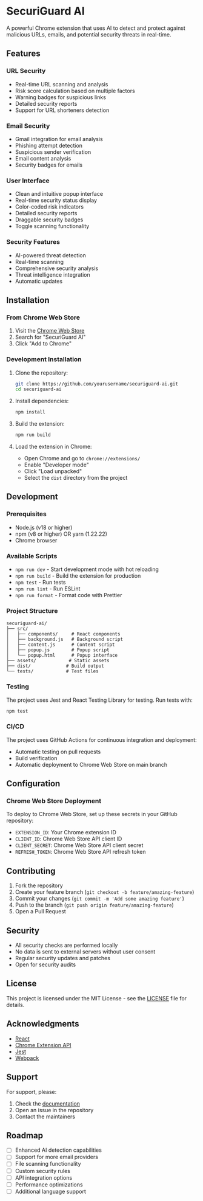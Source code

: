 # SecuriGuard AI

A powerful Chrome extension that uses AI to detect and protect against malicious URLs, emails, and potential security threats in real-time.

## Features

### URL Security
- Real-time URL scanning and analysis
- Risk score calculation based on multiple factors
- Warning badges for suspicious links
- Detailed security reports
- Support for URL shorteners detection

### Email Security
- Gmail integration for email analysis
- Phishing attempt detection
- Suspicious sender verification
- Email content analysis
- Security badges for emails

### User Interface
- Clean and intuitive popup interface
- Real-time security status display
- Color-coded risk indicators
- Detailed security reports
- Draggable security badges
- Toggle scanning functionality

### Security Features
- AI-powered threat detection
- Real-time scanning
- Comprehensive security analysis
- Threat intelligence integration
- Automatic updates

## Installation

### From Chrome Web Store
1. Visit the [Chrome Web Store](https://chrome.google.com/webstore)
2. Search for "SecuriGuard AI"
3. Click "Add to Chrome"

### Development Installation
1. Clone the repository:
   ```bash
   git clone https://github.com/yourusername/securiguard-ai.git
   cd securiguard-ai
   ```

2. Install dependencies:
   ```bash
   npm install
   ```

3. Build the extension:
   ```bash
   npm run build
   ```

4. Load the extension in Chrome:
   - Open Chrome and go to `chrome://extensions/`
   - Enable "Developer mode"
   - Click "Load unpacked"
   - Select the `dist` directory from the project

## Development

### Prerequisites
- Node.js (v18 or higher)
- npm (v8 or higher) OR yarn (1.22.22)
- Chrome browser

### Available Scripts
- `npm run dev` - Start development mode with hot reloading
- `npm run build` - Build the extension for production
- `npm test` - Run tests
- `npm run lint` - Run ESLint
- `npm run format` - Format code with Prettier

### Project Structure
```
securiguard-ai/
├── src/
│   ├── components/     # React components
│   ├── background.js   # Background script
│   ├── content.js      # Content script
│   ├── popup.js        # Popup script
│   └── popup.html      # Popup interface
├── assets/            # Static assets
├── dist/             # Build output
└── tests/            # Test files
```

### Testing
The project uses Jest and React Testing Library for testing. Run tests with:
```bash
npm test
```

### CI/CD
The project uses GitHub Actions for continuous integration and deployment:
- Automatic testing on pull requests
- Build verification
- Automatic deployment to Chrome Web Store on main branch

## Configuration

### Chrome Web Store Deployment
To deploy to Chrome Web Store, set up these secrets in your GitHub repository:
- `EXTENSION_ID`: Your Chrome extension ID
- `CLIENT_ID`: Chrome Web Store API client ID
- `CLIENT_SECRET`: Chrome Web Store API client secret
- `REFRESH_TOKEN`: Chrome Web Store API refresh token

## Contributing

1. Fork the repository
2. Create your feature branch (`git checkout -b feature/amazing-feature`)
3. Commit your changes (`git commit -m 'Add some amazing feature'`)
4. Push to the branch (`git push origin feature/amazing-feature`)
5. Open a Pull Request

## Security

- All security checks are performed locally
- No data is sent to external servers without user consent
- Regular security updates and patches
- Open for security audits

## License

This project is licensed under the MIT License - see the [LICENSE](LICENSE) file for details.

## Acknowledgments

- [React](https://reactjs.org/)
- [Chrome Extension API](https://developer.chrome.com/docs/extensions/reference/)
- [Jest](https://jestjs.io/)
- [Webpack](https://webpack.js.org/)

## Support

For support, please:
1. Check the [documentation](docs/)
2. Open an issue in the repository
3. Contact the maintainers

## Roadmap

- [ ] Enhanced AI detection capabilities
- [ ] Support for more email providers
- [ ] File scanning functionality
- [ ] Custom security rules
- [ ] API integration options
- [ ] Performance optimizations
- [ ] Additional language support 
